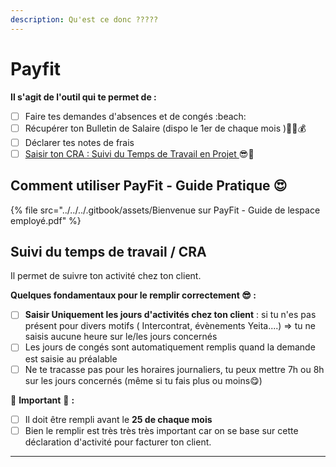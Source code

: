 ```yaml
---
description: Qu'est ce donc ?????
---
```


# Payfit

**Il s'agit de l'outil  qui te permet de :**&#x20;

* [ ] Faire tes demandes d'absences et de congés :beach:
* [ ] Récupérer ton Bulletin de Salaire (dispo le 1er de chaque mois )🎉💲💰
* [ ] Déclarer tes notes de frais&#x20;
* [ ] [Saisir ton CRA : Suivi du Temps de Travail en Projet ](payfit.md#suivi-du-temps-de-travail)😎🚀

## **Comment utiliser PayFit - Guide Pratique 😍**

{% file src="../../../.gitbook/assets/Bienvenue sur PayFit - Guide de lespace employé.pdf" %}

## Suivi du temps de travail **/ CRA**

Il permet de suivre ton activité chez ton client.&#x20;

**Quelques fondamentaux pour le remplir correctement  😎 :**&#x20;

* [ ] **Saisir Uniquement les jours d'activités chez ton client** : si tu n'es pas présent pour divers motifs ( Intercontrat, évènements Yeita....) => tu ne saisis aucune heure sur le/les jours concernés
* [ ] Les jours de congés sont automatiquement remplis quand la demande est saisie au préalable&#x20;
* [ ] Ne te tracasse pas pour les horaires journaliers, tu peux mettre 7h ou 8h sur les jours concernés (même si tu fais plus ou moins😋)&#x20;

🛑 **Important** 🛑  **:**&#x20;

* [ ] Il doit être rempli avant le **25 de chaque mois**
* [ ] Bien le remplir est très très très important car on se base sur cette déclaration d'activité pour facturer ton client.&#x20;

****
